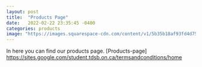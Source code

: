 ```yaml
---
layout: post
title:  "Products Page"
date:   2022-02-22 23:35:45 -0400
categories: products
image: "https://images.squarespace-cdn.com/content/v1/5b35b18af93fd4d75e591f4a/1543985895500-98LX8K027J1RWKQWFGAH/HS-Website---Vegetable-Products.jpg?format=2500w"
---
```

In here you can find our products page. [Products-page] https://sites.google.com/student.tdsb.on.ca/termsandconditions/home
